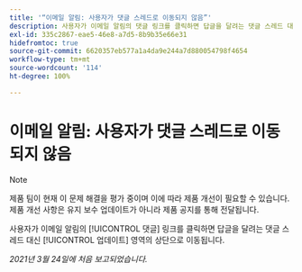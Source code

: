```yaml
---
title: '“이메일 알림: 사용자가 댓글 스레드로 이동되지 않음”'
description: 사용자가 이메일 알림의 댓글 링크를 클릭하면 답글을 달려는 댓글 스레드 대신 [!UICONTROL 업데이트] 영역의 상단으로 이동됩니다.
exl-id: 335c2867-eae5-46e8-a7d5-8b9b35e66e31
hidefromtoc: true
source-git-commit: 6620357eb577a1a4da9e244a7d880054798f4654
workflow-type: tm+mt
source-wordcount: '114'
ht-degree: 100%

---
```


# 이메일 알림: 사용자가 댓글 스레드로 이동되지 않음

<!--Article created by request-->

>[!NOTE]
>
>제품 팀이 현재 이 문제 해결을 평가 중이며 이에 따라 제품 개선이 필요할 수 있습니다. 제품 개선 사항은 유지 보수 업데이트가 아니라 제품 공지를 통해 전달됩니다.

사용자가 이메일 알림의 [!UICONTROL 댓글] 링크를 클릭하면 답글을 달려는 댓글 스레드 대신 [!UICONTROL 업데이트] 영역의 상단으로 이동됩니다.

_2021년 3월 24일에 처음 보고되었습니다._
